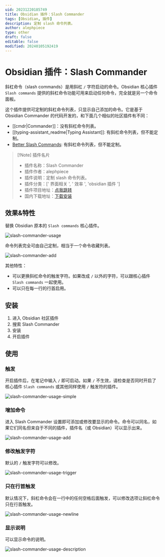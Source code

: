 ```yaml
---
uid: 20231220185749
title: Obsidian 插件：Slash Commander
tags: [Obsidian, 插件]
description: 定制 slash 命令列表。
author: alephpiece
type: other
draft: false
editable: false
modified: 20240105192419
---
```


# Obsidian 插件：Slash Commander

斜杠命令（slash commands）是用斜杠 `/` 字符启动的命令。Obsidian 核心插件 `Slash commands` 提供的斜杠命令功能可用来启动任何命令，完全就是另一个命令面板。

这个插件提供可定制的斜杠命令列表，只显示自己添加的命令。它是基于 Obsidian Commander 的代码开发的，和下面几个相似的社区插件有不同：

- [[cmdr|Commander]]：没有斜杠命令列表。
- [[typing-assistant_readme|Typing Assistant]]: 有斜杠命令列表，但不能定制。
- [Better Slash Commands](https://github.com/SPiCaRiA/obsidian-better-slash-commands): 有斜杠命令列表，但不能定制。

> [!Note] 插件名片
> - 插件名称：Slash Commander
> - 插件作者：alephpiece
> - 插件说明：定制 slash 命令列表。
> - 插件分类：[' 界面相关 ', ' 效率 ', 'obsidian 插件 ']
> - 插件项目地址：[点我跳转](https://github.com/alephpiece/obsidian-slash-commander)
> - 国内下载地址：[下载安装](https://pkmer.cn/products/plugin/pluginMarket/?slash-commander)

## 效果&特性

替换 Obsidian 原本的 `Slash commands` 核心插件。

![slash-commander-usage](https://cdn.pkmer.cn/images/202401051923469.gif!pkmer)

命令列表完全可由自己定制，相当于一个命令收藏列表。

![slash-commander-add](https://cdn.pkmer.cn/images/202401051923398.gif!pkmer)

其他特性：

- 可以更换斜杠命令的触发字符。如果改成 `/` 以外的字符，可以跟核心插件 `Slash commands` 一起使用。
- 可以只在每一行的行首启用。

## 安装

1. 进入 Obsidian 社区插件
2. 搜索 Slash Commander
3. 安装
4. 开启插件

## 使用

### 触发

开启插件后，在笔记中输入 `/` 即可启动。如果 `/` 不生效，请检查是否同时开启了核心插件 `Slash commands` 或其他同样使用 `/` 触发符的插件。

![slash-commander-usage-simple](https://cdn.pkmer.cn/images/202401051923170.gif!pkmer)

### 增加命令

进入 Slash Commander 设置即可添加或修改要显示的命令。命令可以同名，如果它们同名但来自于不同的插件，插件名（或 Obsidian）可以显示出来。

![slash-commander-usage-add](https://cdn.pkmer.cn/images/202401051924185.gif!pkmer)

### 修改触发字符

默认的 `/` 触发字符可以修改。

![slash-commander-usage-trigger](https://cdn.pkmer.cn/images/202401051923170.gif!pkmer)

### 只在行首触发

默认情况下，斜杠命令会在一行中的任何空格后面触发，可以修改选项让斜杠命令只在行首触发。

![slash-commander-usage-newline](https://cdn.pkmer.cn/images/202401051923701.gif!pkmer)

### 显示说明

可以显示命令的说明。

![slash-commander-usage-description](https://cdn.pkmer.cn/images/202401051923680.gif!pkmer)